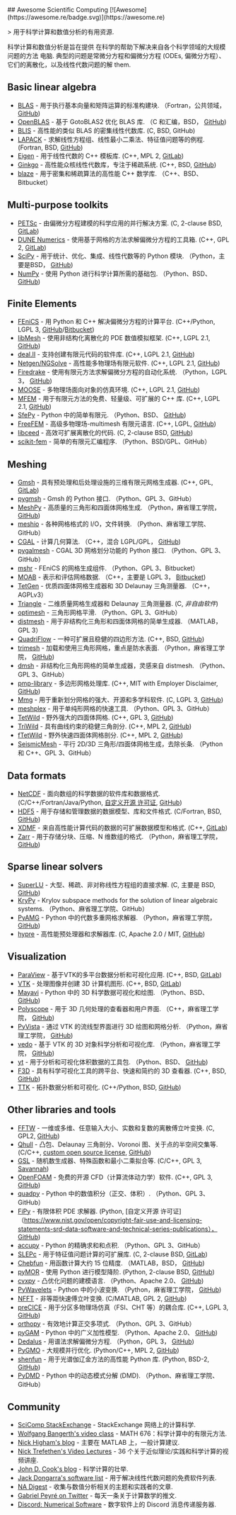 <div class="github-widget" data-repo="nschloe/awesome-scientific-computing"></div>
<script async src="https://pagead2.googlesyndication.com/pagead/js/adsbygoogle.js"></script><ins class="adsbygoogle" style="display:block" data-ad-client="ca-pub-6890694312814945" data-ad-slot="5473692530" data-ad-format="auto"  data-full-width-responsive="true"></ins><script>(adsbygoogle = window.adsbygoogle || []).push({});</script>
## Awesome Scientific Computing [![Awesome](https://awesome.re/badge.svg)](https://awesome.re)



&gt; 用于科学计算和数值分析的有用资源.

科学计算和数值分析是旨在提供
在科学的帮助下解决来自各个科学领域的大规模问题的方法
电脑. 典型的问题是常微分方程和偏微分方程 (ODEs,
偏微分方程）、它们的离散化，以及线性代数问题的解
them.





## Basic linear algebra

- [BLAS](https://www.netlib.org/blas/) - 用于执行基本向量和矩阵运算的标准构建块.
  （Fortran，公共领域， [GitHub](https://github.com/Reference-LAPACK/lapack/tree/master/BLAS))
- [OpenBLAS](https://www.openblas.net) - 基于 GotoBLAS2 优化 BLAS 库.
  （C 和汇编，BSD， [GitHub](https://github.com/xianyi/OpenBLAS))
- [BLIS](https://github.com/flame/blis) - 高性能的类似 BLAS 的密集线性代数库.
  (C, BSD, GitHub)
- [LAPACK](https://www.netlib.org/lapack/) - 求解线性方程组、线性最小二乘法、特征值问题等的例程.
  (Fortran, BSD, [GitHub](https://github.com/Reference-LAPACK/lapack))
- [Eigen](https://eigen.tuxfamily.org/index.php?title=Main_Page) - 用于线性代数的 C++ 模板库.
  (C++, MPL 2, [GitLab](https://gitlab.com/libeigen/eigen))
- [Ginkgo](https://ginkgo-project.github.io/) - 高性能众核线性代数库，专注于稀疏系统.
  (C++, BSD, [GitHub](https://github.com/ginkgo-project/ginkgo))
- [blaze](https://bitbucket.org/blaze-lib/blaze) - 用于密集和稀疏算法的高性能 C++ 数学库.
  （C++、BSD、Bitbucket）


## Multi-purpose toolkits

- [PETSc](https://www.mcs.anl.gov/petsc/) - 由偏微分方程建模的科学应用的并行解决方案.
  (C, 2-clause BSD, [GitLab](https://gitlab.com/petsc/petsc))
- [DUNE Numerics](https://www.dune-project.org) - 使用基于网格的方法求解偏微分方程的工具箱.
  (C++, GPL 2, [GitLab](https://gitlab.dune-project.org/core/))
- [SciPy](https://www.scipy.org) - 用于统计、优化、集成、线性代数等的 Python 模块.
  （Python，主要是BSD， [GitHub](https://github.com/scipy/scipy/))
- [NumPy](https://numpy.org/) - 使用 Python 进行科学计算所需的基础包.
  （Python、BSD、 [GitHub](https://github.com/numpy/numpy))


## Finite Elements

- [FEniCS](https://fenicsproject.org) - 用 Python 和 C++ 解决偏微分方程的计算平台.
  (C++/Python, LGPL 3, [GitHub](https://github.com/FEniCS)/[Bitbucket](https://bitbucket.org/fenics-project/))
- [libMesh](https://libmesh.github.io) - 使用非结构化离散化的 PDE 数值模拟框架.
  (C++, LGPL 2.1, [GitHub](https://github.com/libMesh/libmesh))
- [deal.II](https://dealii.org) - 支持创建有限元代码的软件库.
  (C++, LGPL 2.1, [GitHub](https://github.com/dealii/dealii))
- [Netgen/NGSolve](https://ngsolve.org) - 高性能多物理场有限元软件.
  (C++, LGPL 2.1, [GitHub](https://github.com/NGSolve/netgen))
- [Firedrake](https://www.firedrakeproject.org) - 使用有限元方法求解偏微分方程的自动化系统.
  （Python，LGPL 3， [GitHub](https://github.com/firedrakeproject/firedrake))
- [MOOSE](https://mooseframework.inl.gov/) - 多物理场面向对象的仿真环境.
  (C++, LGPL 2.1, [GitHub](https://github.com/idaholab/moose))
- [MFEM](https://mfem.org) - 用于有限元方法的免费、轻量级、可扩展的 C++ 库.
  (C++, LGPL 2.1, [GitHub](https://github.com/mfem/mfem))
- [SfePy](https://sfepy.org) - Python 中的简单有限元.
  （Python、BSD、 [GitHub](https://github.com/sfepy/sfepy))
- [FreeFEM](https://freefem.org) - 高级多物理场-multimesh 有限元语言.
  (C++, LGPL, [GitHub](https://github.com/FreeFem))
- [libceed](https://libceed.readthedocs.io/en/latest/index.html) - 高效可扩展离散化的代码.
  (C, 2-clause BSD, [GitHub](https://github.com/CEED/libCEED))
- [scikit-fem](https://github.com/kinnala/scikit-fem) - 简单的有限元汇编程序.
  （Python、BSD/GPL、GitHub）

## Meshing

- [Gmsh](https://gmsh.info) - 具有预处理和后处理设施的三维有限元网格生成器.
  (C++, GPL, [GitLab](https://gitlab.onelab.info/gmsh/gmsh))
- [pygmsh](https://github.com/nschloe/pygmsh) - Gmsh 的 Python 接口.
  （Python、GPL 3、GitHub）
- [MeshPy](https://mathema.tician.de/software/meshpy/) - 高质量的三角形和四面体网格生成.
  （Python，麻省理工学院， [GitHub](https://github.com/inducer/meshpy))
- [meshio](https://github.com/nschloe/meshio) - 各种网格格式的 I/O，文件转换.
  （Python、麻省理工学院、GitHub）
- [CGAL](https://www.cgal.org) - 计算几何算法.
  （C++，混合 LGPL/GPL， [GitHub](https://github.com/CGAL/cgal))
- [pygalmesh](https://github.com/nschloe/pygalmesh) - CGAL 3D 网格划分功能的 Python 接口.
  （Python、GPL 3、GitHub）
- [mshr](https://bitbucket.org/fenics-project/mshr/) - FEniCS 的网格生成组件.
  （Python、GPL 3、Bitbucket）
- [MOAB](https://sigma.mcs.anl.gov/moab-library/) - 表示和评估网格数据.
  （C++，主要是 LGPL 3， [Bitbucket](https://bitbucket.org/fathomteam/moab/))
- [TetGen](https://www.wias-berlin.de/software/index.jsp?id=TetGen) - 优质四面体网格生成器和 3D Delaunay 三角测量器.
  （C++，AGPLv3）
- [Triangle](https://www.cs.cmu.edu/~quake/triangle.html) - 二维质量网格生成器和 Delaunay 三角测量器.
  (C, *非自由软件*)
- [optimesh](https://github.com/nschloe/optimesh) - 三角形网格平滑.
  （Python、GPL 3、GitHub）
- [distmesh](http://persson.berkeley.edu/distmesh/) - 用于非结构化三角形和四面体网格的简单生成器.
  （MATLAB，GPL 3）
- [QuadriFlow](https://stanford.edu/~jingweih/papers/quadriflow/) - 一种可扩展且稳健的四边形方法.
  (C++, BSD, [GitHub](https://github.com/hjwdzh/QuadriFlow))
- [trimesh](https://trimsh.org/) - 加载和使用三角形网格，重点是防水表面.
  （Python，麻省理工学院， [GitHub](https://github.com/mikedh/trimesh))
- [dmsh](https://github.com/nschloe/dmsh) - 非结构化三角形网格的简单生成器，灵感来自 distmesh.
  （Python、GPL 3、GitHub）
- [pmp-library](https://www.pmp-library.org/) - 多边形网格处理库.
  (C++, MIT with Employer Disclaimer, [GitHub](https://github.com/pmp-library/pmp-library/))
- [Mmg](https://www.mmgtools.org/) - 用于重新划分网格的强大、开源和多学科软件.
  (C, LGPL 3, [GitHub](https://github.com/MmgTools/mmg))
- [meshplex](https://github.com/nschloe/meshplex)  - 用于单纯形网格的快速工具.  （Python、GPL 3、GitHub）
- [TetWild](https://cs.nyu.edu/~yixinhu/tetwild.pdf) - 野外强大的四面体网格.
  (C++, GPL 3, [GitHub](https://github.com/Yixin-Hu/TetWild))
- [TriWild](https://cims.nyu.edu/gcl/papers/2019-TriWild.pdf) - 具有曲线约束的稳健三角剖分.
  (C++, MPL 2, [GitHub](https://github.com/wildmeshing/TriWild))
- [fTetWild](https://arxiv.org/abs/1908.03581) - 野外快速四面体网格剖分.
  (C++, MPL 2, [GitHub](https://github.com/wildmeshing/fTetWild))
- [SeismicMesh](https://github.com/krober10nd/SeismicMesh) - 平行 2D/3D 三角形/四面体网格生成，去除长条.
   （Python 和 C++、GPL 3、GitHub）

## Data formats

- [NetCDF](https://www.unidata.ucar.edu/software/netcdf/) - 面向数组的科学数据的软件库和数据格式.
  (C/C++/Fortran/Java/Python, [自定义开源
  许可证](https://www.unidata.ucar.edu/software/netcdf/copyright.html),
  [GitHub](https://github.com/Unidata/netcdf-c/))
- [HDF5](https://support.hdfgroup.org/HDF5/) - 用于存储和管理数据的数据模型、库和文件格式.
  (C/Fortran, BSD, [GitHub](https://github.com/HDFGroup/hdf5))
- [XDMF](https://www.xdmf.org/index.php/Main_Page) - 来自高性能计算代码的数据的可扩展数据模型和格式.
  (C++, [GitLab](https://gitlab.kitware.com/xdmf/xdmf))
- [Zarr](https://zarr.readthedocs.io/en/stable/) - 用于存储分块、压缩、N 维数组的格式.
  （Python，麻省理工学院， [GitHub](https://github.com/zarr-developers/zarr-python))

## Sparse linear solvers

- [SuperLU](https://portal.nersc.gov/project/sparse/superlu/) - 大型、稀疏、非对称线性方程组的直接求解.
  (C, 主要是 BSD, [GitHub](https://github.com/xiaoyeli/superlu))
- [KryPy](https://github.com/andrenarchy/krypy) - Krylov subspace methods for the solution of linear algebraic systems.
  （Python、麻省理工学院、GitHub）
- [PyAMG](https://pyamg.github.io) - Python 中的代数多重网格求解器.
  （Python，麻省理工学院， [GitHub](https://github.com/pyamg/pyamg))
- [hypre](https://computing.llnl.gov/projects/hypre-scalable-linear-solvers-multigrid-methods) - 高性能预处理器和求解器库.
  (C, Apache 2.0 / MIT, [GitHub](https://github.com/hypre-space/hypre))

## Visualization

- [ParaView](https://www.paraview.org) - 基于VTK的多平台数据分析和可视化应用.
  (C++, BSD, [GitLab](https://gitlab.kitware.com/paraview/paraview))
- [VTK](https://vtk.org/) - 处理图像并创建 3D 计算机图形.
  (C++, BSD, [GitLab](https://gitlab.kitware.com/vtk/vtk))
- [Mayavi](https://docs.enthought.com/mayavi/mayavi/) - Python 中的 3D 科学数据可视化和绘图.
  （Python、BSD、 [GitHub](https://github.com/enthought/mayavi))
- [Polyscope](https://polyscope.run/) - 用于 3D 几何处理的查看器和用户界面.
  （C++，麻省理工学院， [GitHub](https://github.com/nmwsharp/polyscope))
- [PyVista](https://docs.pyvista.org/) - 通过 VTK 的流线型界面进行 3D 绘图和网格分析.
  （Python，麻省理工学院， [GitHub](https://github.com/pyvista/pyvista))
- [vedo](https://vedo.embl.es) - 基于 VTK 的 3D 对象科学分析和可视化库.
  （Python，麻省理工学院， [GitHub](https://github.com/marcomusy/vedo))
- [yt](https://yt-project.org/) - 用于分析和可视化体积数据的工具包.
  （Python、BSD、 [GitHub](https://github.com/yt-project/yt))
- [F3D](https://f3d-app.github.io/f3d/) - 具有科学可视化工具的跨平台、快速和简约的 3D 查看器.
  (C++, BSD, [GitHub](https://github.com/f3d-app/f3d))
- [TTK](https://topology-tool-kit.github.io/) - 拓扑数据分析和可视化.
  (C++/Python, BSD, [GitHub](https://github.com/topology-tool-kit/ttk))

## Other libraries and tools

- [FFTW](http://www.fftw.org) - 一维或多维、任意输入大小、实数和复数的离散傅立叶变换.
  (C, GPL2, [GitHub](https://github.com/FFTW/fftw3))
- [Qhull](http://www.qhull.org) - 凸包、Delaunay 三角剖分、Voronoi 图、关于点的半空间交集等.
  (C/C++, [custom open source license](http://www.qhull.org/COPYING.txt),
  [GitHub](https://github.com/qhull/qhull/))
- [GSL](https://www.gnu.org/software/gsl/) - 随机数生成器、特殊函数和最小二乘拟合等.
  (C/C++, GPL 3, [Savannah](https://savannah.gnu.org/projects/gsl))
- [OpenFOAM](https://www.openfoam.com) - 免费的开源 CFD（计算流体动力学）软件.
  (C++, GPL 3, [GitHub](https://github.com/OpenFOAM/OpenFOAM-dev))
- [quadpy](https://github.com/nschloe/quadpy) - Python 中的数值积分（正交、体积）.
  （Python、GPL 3、GitHub）
- [FiPy](https://www.ctcms.nist.gov/fipy/) - 有限体积 PDE 求解器.
  (Python, [自定义开源
  许可证]（https://www.nist.gov/open/copyright-fair-use-and-licensing-statements-srd-data-software-and-technical-series-publications），
  [GitHub](https://github.com/usnistgov/fipy))
- [accupy](https://github.com/nschloe/accupy) - Python 的精确求和和点积.
  （Python、GPL 3、GitHub）
- [SLEPc](https://slepc.upv.es) - 用于特征值问题计算的可扩展库.
  (C, 2-clause BSD, [GitLab](https://gitlab.com/slepc/slepc))
- [Chebfun](https://www.chebfun.org/) - 用函数计算大约 15 位精度.
  （MATLAB，BSD， [GitHub](https://github.com/chebfun/chebfun))
- [pyMOR](https://pymor.org/) - 使用 Python 进行模型降阶.
  (Python, 2-clause BSD, [GitHub](https://github.com/pymor/pymor/))
- [cvxpy](https://www.cvxpy.org/) - 凸优化问题的建模语言.
  （Python、Apache 2.0、 [GitHub](https://github.com/cvxpy/cvxpy))
- [PyWavelets](https://pywavelets.readthedocs.io/en/latest/) - Python 中的小波变换.
  （Python，麻省理工学院， [GitHub](https://github.com/PyWavelets/pywt))
- [NFFT](https://www-user.tu-chemnitz.de/~potts/nfft/) - 非等距快速傅立叶变换.
  (C/MATLAB, GPL 2, [GitHub](https://github.com/NFFT/nfft))
- [preCICE](https://precice.org/) - 用于分区多物理场仿真（FSI、CHT 等）的耦合库.
  (C++, LGPL 3, [GitHub](https://github.com/precice/))
- [orthopy](https://github.com/nschloe/orthopy) - 有效地计算正交多项式.
  （Python、GPL 3、GitHub）
- [pyGAM](https://pygam.readthedocs.io/en/latest/) - Python 中的广义加性模型.
  （Python、Apache 2.0、 [GitHub](https://github.com/dswah/pyGAM))
- [Dedalus](https://dedalus-project.org/) - 用谱法求解偏微分方程.
  （Python，GPL 3， [GitHub](https://github.com/DedalusProject/dedalus))
- [PyGMO](https://esa.github.io/pygmo/) - 大规模并行优化.
  (Python/C++, MPL 2, [GitHub](https://github.com/esa/pygmo2))
- [shenfun](https://shenfun.readthedocs.io/en/latest/) - 用于光谱伽辽金方法的高性能 Python 库.
  (Python, BSD-2, [GitHub](https://github.com/spectralDNS/shenfun))
- [PyDMD](https://github.com/mathLab/PyDMD) - Python 中的动态模式分解 (DMD).
  （Python、麻省理工学院、GitHub）

## Community

- [SciComp StackExchange](https://scicomp.stackexchange.com/) - StackExchange 网络上的计算科学.
- [Wolfgang Bangerth's video class](https://www.math.colostate.edu/~bangerth/videos.html) - MATH 676：科学计算中的有限元方法.
- [Nick Higham's blog](https://nhigham.com/) - 主要在 MATLAB 上，一般计算建议.
- [Nick Trefethen's Video Lectures](https://people.maths.ox.ac.uk/trefethen/videos.html) - 36 个关于近似理论/实践和科学计算的视频讲座.
- [John D. Cook's blog](https://www.johndcook.com/blog/) - 科学计算的壮举.
- [Jack Dongarra's software list](https://www.netlib.org/utk/people/JackDongarra/la-sw.html) - 用于解决线性代数问题的免费软件列表.
- [NA Digest](https://www.netlib.org/na-digest-html/) - 收集与数值分析相关的主题和实践者的文章.
- [Gabriel Peyré on Twitter](https://twitter.com/gabrielpeyre) - 每天一条关于计算数学的推文.
- [Discord: Numerical Software](https://discord.com/invite/hnTJ5MRX2Y) - 数字软件上的 Discord 消息传递服务器.
